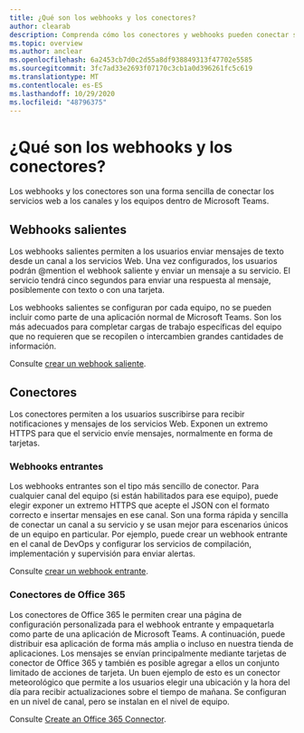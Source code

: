 ```yaml
---
title: ¿Qué son los webhooks y los conectores?
author: clearab
description: Comprenda cómo los conectores y webhooks pueden conectar sus servicios web con el cliente de Microsoft Teams.
ms.topic: overview
ms.author: anclear
ms.openlocfilehash: 6a2453cb7d0c2d55a8df938849313f47702e5585
ms.sourcegitcommit: 3fc7ad33e2693f07170c3cb1a0d396261fc5c619
ms.translationtype: MT
ms.contentlocale: es-ES
ms.lasthandoff: 10/29/2020
ms.locfileid: "48796375"
---
```

# <a name="what-are-webhooks-and-connectors"></a>¿Qué son los webhooks y los conectores?

Los webhooks y los conectores son una forma sencilla de conectar los servicios web a los canales y los equipos dentro de Microsoft Teams. 

## <a name="outgoing-webhooks"></a>Webhooks salientes

Los webhooks salientes permiten a los usuarios enviar mensajes de texto desde un canal a los servicios Web. Una vez configurados, los usuarios podrán @mention el webhook saliente y enviar un mensaje a su servicio. El servicio tendrá cinco segundos para enviar una respuesta al mensaje, posiblemente con texto o con una tarjeta.

Los webhooks salientes se configuran por cada equipo, no se pueden incluir como parte de una aplicación normal de Microsoft Teams. Son los más adecuados para completar cargas de trabajo específicas del equipo que no requieren que se recopilen o intercambien grandes cantidades de información.

Consulte [crear un webhook saliente](~/webhooks-and-connectors/how-to/add-outgoing-webhook.md).

## <a name="connectors"></a>Conectores

Los conectores permiten a los usuarios suscribirse para recibir notificaciones y mensajes de los servicios Web. Exponen un extremo HTTPS para que el servicio envíe mensajes, normalmente en forma de tarjetas.

### <a name="incoming-webhooks"></a>Webhooks entrantes

Los webhooks entrantes son el tipo más sencillo de conector. Para cualquier canal del equipo (si están habilitados para ese equipo), puede elegir exponer un extremo HTTPS que acepte el JSON con el formato correcto e insertar mensajes en ese canal. Son una forma rápida y sencilla de conectar un canal a su servicio y se usan mejor para escenarios únicos de un equipo en particular. Por ejemplo, puede crear un webhook entrante en el canal de DevOps y configurar los servicios de compilación, implementación y supervisión para enviar alertas.

Consulte [crear un webhook entrante](~/webhooks-and-connectors/how-to/add-incoming-webhook.md).

### <a name="office-365-connectors"></a>Conectores de Office 365

Los conectores de Office 365 le permiten crear una página de configuración personalizada para el webhook entrante y empaquetarla como parte de una aplicación de Microsoft Teams. A continuación, puede distribuir esa aplicación de forma más amplia o incluso en nuestra tienda de aplicaciones. Los mensajes se envían principalmente mediante tarjetas de conector de Office 365 y también es posible agregar a ellos un conjunto limitado de acciones de tarjeta. Un buen ejemplo de esto es un conector meteorológico que permite a los usuarios elegir una ubicación y la hora del día para recibir actualizaciones sobre el tiempo de mañana. Se configuran en un nivel de canal, pero se instalan en el nivel de equipo.

Consulte [Create an Office 365 Connector](~/webhooks-and-connectors/how-to/connectors-creating.md).
